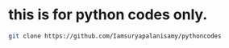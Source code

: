 # this is for python codes only. 

```bash 
git clone https://github.com/Iamsuryapalanisamy/pythoncodes
```

